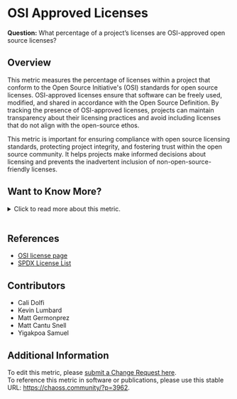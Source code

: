 # OSI Approved Licenses

**Question:** What percentage of a project’s licenses are OSI-approved open source licenses?

## Overview

This metric measures the percentage of licenses within a project that conform to the Open Source Initiative's (OSI) standards for open source licenses. OSI-approved licenses ensure that software can be freely used, modified, and shared in accordance with the Open Source Definition. By tracking the presence of OSI-approved licenses, projects can maintain transparency about their licensing practices and avoid including licenses that do not align with the open-source ethos.

This metric is important for ensuring compliance with open source licensing standards, protecting project integrity, and fostering trust within the open source community. It helps projects make informed decisions about licensing and prevents the inadvertent inclusion of non-open-source-friendly licenses.

## Want to Know More?

<span markdown="1"><details>

<summary>Click to read more about this metric.</summary>

### Data Collection Strategies

*   Extract the list of licenses from a codebase using a method similar to the one used in the License Coverage metric.
*   Compare the extracted licenses to the OSI-approved list found in the [Licenses.json](https://raw.githubusercontent.com/spdx/license-list-data/master/json/licenses.json) file provided by SPDX.
*   Calculate the percentage of files within the project that use an OSI-approved license.

### Filters 

*   None specified.

### Visualizations

![OSI](https://raw.githubusercontent.com/chaoss/wg-risk/main/focus-areas/licensing/images/osi-approved-licenses_visualization.png)

</details></span><br>

## References

*   [OSI license page](https://opensource.org/licenses)
*   [SPDX License List](https://spdx.org/licenses/)

## Contributors

*   Cali Dolfi
*   Kevin Lumbard
*   Matt Germonprez
*   Matt Cantu Snell
*   Yigakpoa Samuel

## Additional Information

To edit this metric, please [submit a Change Request here](https://github.com/chaoss/wg-risk/blob/main/focus-areas/licensing/osi-approved-licenses.md).<br>
To reference this metric in software or publications, please use this stable URL: <https://chaoss.community/?p=3962>.

<!-- # For groupings in the knowledge base
**Context tags:** open source compliance, project governance, licensing  
**Keyword tags:** OSI-approved licenses, license compliance, SPDX, open source licenses, license transparency, risk management  
-->
